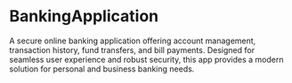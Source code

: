 # BankingApplication
A secure online banking application offering account management, transaction history, fund transfers, and bill payments. Designed for seamless user experience and robust security, this app provides a modern solution for personal and business banking needs.
